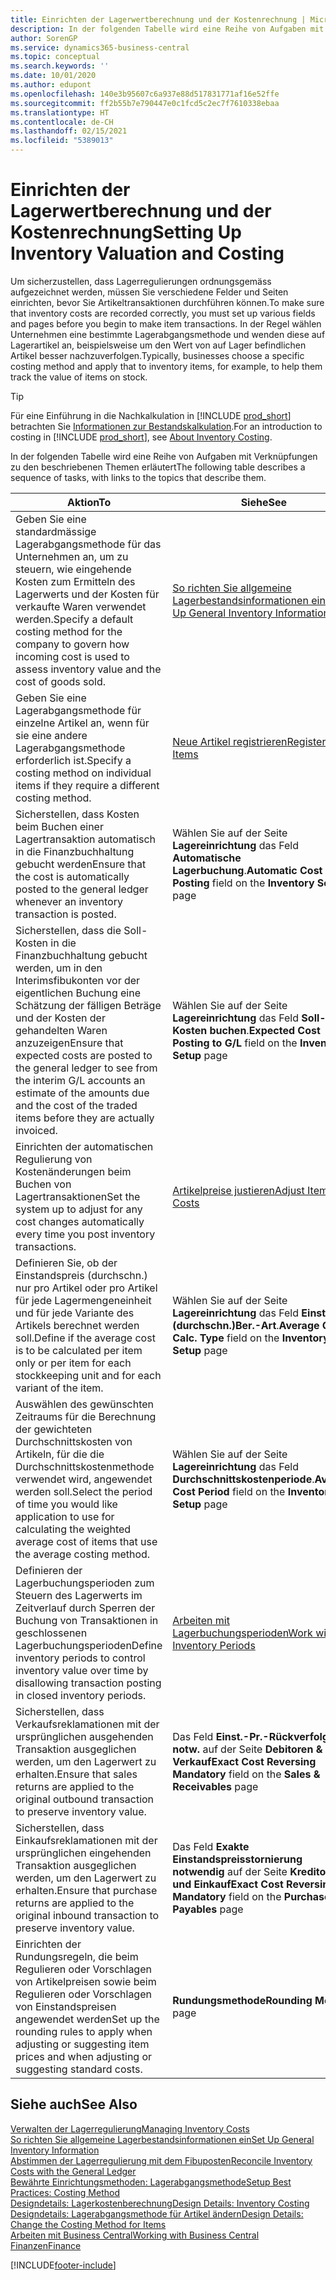 ```yaml
---
title: Einrichten der Lagerwertberechnung und der Kostenrechnung | Microsoft Docs
description: In der folgenden Tabelle wird eine Reihe von Aufgaben mit Verknüpfungen zu den beschriebenen Themen erläutert.
author: SorenGP
ms.service: dynamics365-business-central
ms.topic: conceptual
ms.search.keywords: ''
ms.date: 10/01/2020
ms.author: edupont
ms.openlocfilehash: 140e3b95607c6a937e88d517831771af16e52ffe
ms.sourcegitcommit: ff2b55b7e790447e0c1fcd5c2ec7f7610338ebaa
ms.translationtype: HT
ms.contentlocale: de-CH
ms.lasthandoff: 02/15/2021
ms.locfileid: "5389013"
---
```

# <a name="setting-up-inventory-valuation-and-costing"></a><span data-ttu-id="5fd99-103">Einrichten der Lagerwertberechnung und der Kostenrechnung</span><span class="sxs-lookup"><span data-stu-id="5fd99-103">Setting Up Inventory Valuation and Costing</span></span>

<span data-ttu-id="5fd99-104">Um sicherzustellen, dass Lagerregulierungen ordnungsgemäss aufgezeichnet werden, müssen Sie verschiedene Felder und Seiten einrichten, bevor Sie Artikeltransaktionen durchführen können.</span><span class="sxs-lookup"><span data-stu-id="5fd99-104">To make sure that inventory costs are recorded correctly, you must set up various fields and pages before you begin to make item transactions.</span></span> <span data-ttu-id="5fd99-105">In der Regel wählen Unternehmen eine bestimmte Lagerabgangsmethode und wenden diese auf Lagerartikel an, beispielsweise um den Wert von auf Lager befindlichen Artikel besser nachzuverfolgen.</span><span class="sxs-lookup"><span data-stu-id="5fd99-105">Typically, businesses choose a specific costing method and apply that to inventory items, for example, to help them track the value of items on stock.</span></span>  

> [!TIP]
> <span data-ttu-id="5fd99-106">Für eine Einführung in die Nachkalkulation in [!INCLUDE [prod_short](includes/prod_short.md)] betrachten Sie [Informationen zur Bestandskalkulation](finance-learn-about-costing.md).</span><span class="sxs-lookup"><span data-stu-id="5fd99-106">For an introduction to costing in [!INCLUDE [prod_short](includes/prod_short.md)], see [About Inventory Costing](finance-learn-about-costing.md).</span></span>

<span data-ttu-id="5fd99-107">In der folgenden Tabelle wird eine Reihe von Aufgaben mit Verknüpfungen zu den beschriebenen Themen erläutert</span><span class="sxs-lookup"><span data-stu-id="5fd99-107">The following table describes a sequence of tasks, with links to the topics that describe them.</span></span>

|<span data-ttu-id="5fd99-108">**Aktion**</span><span class="sxs-lookup"><span data-stu-id="5fd99-108">**To**</span></span>|<span data-ttu-id="5fd99-109">**Siehe**</span><span class="sxs-lookup"><span data-stu-id="5fd99-109">**See**</span></span>|  
|------------|-------------|
|<span data-ttu-id="5fd99-110">Geben Sie eine standardmässige Lagerabgangsmethode für das Unternehmen an, um zu steuern, wie eingehende Kosten zum Ermitteln des Lagerwerts und der Kosten für verkaufte Waren verwendet werden.</span><span class="sxs-lookup"><span data-stu-id="5fd99-110">Specify a default costing method for the company to govern how incoming cost is used to assess inventory value and the cost of goods sold.</span></span>|[<span data-ttu-id="5fd99-111">So richten Sie allgemeine Lagerbestandsinformationen ein</span><span class="sxs-lookup"><span data-stu-id="5fd99-111">Set Up General Inventory Information</span></span>](inventory-how-setup-general.md)|  
|<span data-ttu-id="5fd99-112">Geben Sie eine Lagerabgangsmethode für einzelne Artikel an, wenn für sie eine andere Lagerabgangsmethode erforderlich ist.</span><span class="sxs-lookup"><span data-stu-id="5fd99-112">Specify a costing method on individual items if they require a different costing method.</span></span>|[<span data-ttu-id="5fd99-113">Neue Artikel registrieren</span><span class="sxs-lookup"><span data-stu-id="5fd99-113">Register New Items</span></span>](inventory-how-register-new-items.md)|  
|<span data-ttu-id="5fd99-114">Sicherstellen, dass Kosten beim Buchen einer Lagertransaktion automatisch in die Finanzbuchhaltung gebucht werden</span><span class="sxs-lookup"><span data-stu-id="5fd99-114">Ensure that the cost is automatically posted to the general ledger whenever an inventory transaction is posted.</span></span>|<span data-ttu-id="5fd99-115">Wählen Sie auf der Seite **Lagereinrichtung** das Feld **Automatische Lagerbuchung**.</span><span class="sxs-lookup"><span data-stu-id="5fd99-115">**Automatic Cost Posting** field on the **Inventory Setup** page</span></span>|  
|<span data-ttu-id="5fd99-116">Sicherstellen, dass die Soll-Kosten in die Finanzbuchhaltung gebucht werden, um in den Interimsfibukonten vor der eigentlichen Buchung eine Schätzung der fälligen Beträge und der Kosten der gehandelten Waren anzuzeigen</span><span class="sxs-lookup"><span data-stu-id="5fd99-116">Ensure that expected costs are posted to the general ledger to see from the interim G/L accounts an estimate of the amounts due and the cost of the traded items before they are actually invoiced.</span></span>|<span data-ttu-id="5fd99-117">Wählen Sie auf der Seite **Lagereinrichtung** das Feld **Soll-Kosten buchen**.</span><span class="sxs-lookup"><span data-stu-id="5fd99-117">**Expected Cost Posting to G/L** field on the **Inventory Setup** page</span></span>|  
|<span data-ttu-id="5fd99-118">Einrichten der automatischen Regulierung von Kostenänderungen beim Buchen von Lagertransaktionen</span><span class="sxs-lookup"><span data-stu-id="5fd99-118">Set the system up to adjust for any cost changes automatically every time you post inventory transactions.</span></span>|[<span data-ttu-id="5fd99-119">Artikelpreise justieren</span><span class="sxs-lookup"><span data-stu-id="5fd99-119">Adjust Item Costs</span></span>](inventory-how-adjust-item-costs.md)|  
|<span data-ttu-id="5fd99-120">Definieren Sie, ob der Einstandspreis (durchschn.) nur pro Artikel oder pro Artikel für jede Lagermengeneinheit und für jede Variante des Artikels berechnet werden soll.</span><span class="sxs-lookup"><span data-stu-id="5fd99-120">Define if the average cost is to be calculated per item only or per item for each stockkeeping unit and for each variant of the item.</span></span>|<span data-ttu-id="5fd99-121">Wählen Sie auf der Seite **Lagereinrichtung** das Feld **Einst.-Pr.(durchschn.)Ber.-Art**.</span><span class="sxs-lookup"><span data-stu-id="5fd99-121">**Average Cost Calc. Type** field on the **Inventory Setup** page</span></span>|  
|<span data-ttu-id="5fd99-122">Auswählen des gewünschten Zeitraums für die Berechnung der gewichteten Durchschnittskosten von Artikeln, für die die Durchschnittskostenmethode verwendet wird, angewendet werden soll.</span><span class="sxs-lookup"><span data-stu-id="5fd99-122">Select the period of time you would like application to use for calculating the weighted average cost of items that use the average costing method.</span></span>|<span data-ttu-id="5fd99-123">Wählen Sie auf der Seite **Lagereinrichtung** das Feld **Durchschnittskostenperiode**.</span><span class="sxs-lookup"><span data-stu-id="5fd99-123">**Average Cost Period** field on the **Inventory Setup** page</span></span>|  
|<span data-ttu-id="5fd99-124">Definieren der Lagerbuchungsperioden zum Steuern des Lagerwerts im Zeitverlauf durch Sperren der Buchung von Transaktionen in geschlossenen Lagerbuchungsperioden</span><span class="sxs-lookup"><span data-stu-id="5fd99-124">Define inventory periods to control inventory value over time by disallowing transaction posting in closed inventory periods.</span></span>|[<span data-ttu-id="5fd99-125">Arbeiten mit Lagerbuchungsperioden</span><span class="sxs-lookup"><span data-stu-id="5fd99-125">Work with Inventory Periods</span></span>](finance-how-to-work-with-inventory-periods.md)|  
|<span data-ttu-id="5fd99-126">Sicherstellen, dass Verkaufsreklamationen mit der ursprünglichen ausgehenden Transaktion ausgeglichen werden, um den Lagerwert zu erhalten.</span><span class="sxs-lookup"><span data-stu-id="5fd99-126">Ensure that sales returns are applied to the original outbound transaction to preserve inventory value.</span></span>|<span data-ttu-id="5fd99-127">Das Feld **Einst.-Pr.-Rückverfolg. notw.** auf der Seite **Debitoren & Verkauf**</span><span class="sxs-lookup"><span data-stu-id="5fd99-127">**Exact Cost Reversing Mandatory** field on the **Sales & Receivables** page</span></span>|  
|<span data-ttu-id="5fd99-128">Sicherstellen, dass Einkaufsreklamationen mit der ursprünglichen eingehenden Transaktion ausgeglichen werden, um den Lagerwert zu erhalten.</span><span class="sxs-lookup"><span data-stu-id="5fd99-128">Ensure that purchase returns are applied to the original inbound transaction to preserve inventory value.</span></span>|<span data-ttu-id="5fd99-129">Das Feld **Exakte Einstandspreisstornierung notwendig** auf der Seite **Kreditoren und Einkauf**</span><span class="sxs-lookup"><span data-stu-id="5fd99-129">**Exact Cost Reversing Mandatory** field on the **Purchases & Payables** page</span></span>|
|<span data-ttu-id="5fd99-130">Einrichten der Rundungsregeln, die beim Regulieren oder Vorschlagen von Artikelpreisen sowie beim Regulieren oder Vorschlagen von Einstandspreisen angewendet werden</span><span class="sxs-lookup"><span data-stu-id="5fd99-130">Set up the rounding rules to apply when adjusting or suggesting item prices and when adjusting or suggesting standard costs.</span></span>|<span data-ttu-id="5fd99-131">**Rundungsmethode**</span><span class="sxs-lookup"><span data-stu-id="5fd99-131">**Rounding Method** page</span></span>|  

## <a name="see-also"></a><span data-ttu-id="5fd99-132">Siehe auch</span><span class="sxs-lookup"><span data-stu-id="5fd99-132">See Also</span></span>

[<span data-ttu-id="5fd99-133">Verwalten der Lagerregulierung</span><span class="sxs-lookup"><span data-stu-id="5fd99-133">Managing Inventory Costs</span></span>](finance-manage-inventory-costs.md)  
[<span data-ttu-id="5fd99-134">So richten Sie allgemeine Lagerbestandsinformationen ein</span><span class="sxs-lookup"><span data-stu-id="5fd99-134">Set Up General Inventory Information</span></span>](inventory-how-setup-general.md)  
[<span data-ttu-id="5fd99-135">Abstimmen der Lagerregulierung mit dem Fibuposten</span><span class="sxs-lookup"><span data-stu-id="5fd99-135">Reconcile Inventory Costs with the General Ledger</span></span>](finance-how-to-post-inventory-costs-to-the-general-ledger.md)  
[<span data-ttu-id="5fd99-136">Bewährte Einrichtungsmethoden: Lagerabgangsmethode</span><span class="sxs-lookup"><span data-stu-id="5fd99-136">Setup Best Practices: Costing Method</span></span>](setup-best-practices-costing-method.md)  
[<span data-ttu-id="5fd99-137">Designdetails: Lagerkostenberechnung</span><span class="sxs-lookup"><span data-stu-id="5fd99-137">Design Details: Inventory Costing</span></span>](design-details-inventory-costing.md)  
[<span data-ttu-id="5fd99-138">Designdetails: Lagerabgangsmethode für Artikel ändern</span><span class="sxs-lookup"><span data-stu-id="5fd99-138">Design Details: Change the Costing Method for Items</span></span>](design-details-changing-costing-methods.md)  
[<span data-ttu-id="5fd99-139">Arbeiten mit Business Central</span><span class="sxs-lookup"><span data-stu-id="5fd99-139">Working with Business Central</span></span>](ui-work-product.md)  
[<span data-ttu-id="5fd99-140">Finanzen</span><span class="sxs-lookup"><span data-stu-id="5fd99-140">Finance</span></span>](finance.md)  


[!INCLUDE[footer-include](includes/footer-banner.md)]